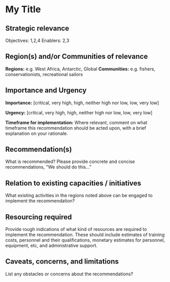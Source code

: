 # My Title

## Strategic relevance

Objectives: 1,2,4
Enablers: 2,3

## Region(s) and/or Communities of relevance

**Regions:** e.g. West Africa, Antarctic, Global
**Communities:** e.g. fishers, conservationists, recreational sailors

## Importance and Urgency

**Importance:** [critical, very high, high, neither high nor low, low, very low]

**Urgency:** [critical, very high, high, neither high nor low, low, very low]

**Timeframe for implementation:** Where relevant, comment on what timeframe this recommendation should be acted upon, with a brief explanation on your rationale.

## Recommendation(s)

What is recommended? Please provide concrete and concise recommendations, "We should do this..."

## Relation to existing capacities / initiatives

What existing activities in the regions noted above can be engaged to implement the recommendation?

## Resourcing required

Provide rough indications of what kind of resources are required to implement the recommendation. 
These should include estimates of training costs, personnel and their qualifications, monetary estimates for personnel, equipment, etc, and administrative support. 

## Caveats, concerns, and limitations 

List any obstacles or concerns about the recommendations?
